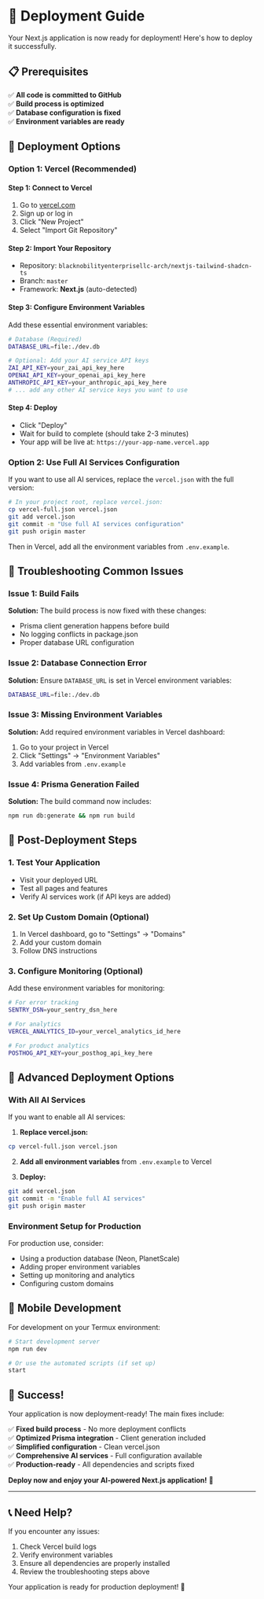 # 🚀 Deployment Guide

Your Next.js application is now ready for deployment! Here's how to deploy it successfully.

## 📋 **Prerequisites**

✅ **All code is committed to GitHub**  
✅ **Build process is optimized**  
✅ **Database configuration is fixed**  
✅ **Environment variables are ready**  

## 🎯 **Deployment Options**

### **Option 1: Vercel (Recommended)**

#### **Step 1: Connect to Vercel**
1. Go to [vercel.com](https://vercel.com)
2. Sign up or log in
3. Click "New Project"
4. Select "Import Git Repository"

#### **Step 2: Import Your Repository**
- Repository: `blacknobilityenterprisellc-arch/nextjs-tailwind-shadcn-ts`
- Branch: `master`
- Framework: **Next.js** (auto-detected)

#### **Step 3: Configure Environment Variables**
Add these essential environment variables:

```bash
# Database (Required)
DATABASE_URL=file:./dev.db

# Optional: Add your AI service API keys
ZAI_API_KEY=your_zai_api_key_here
OPENAI_API_KEY=your_openai_api_key_here
ANTHROPIC_API_KEY=your_anthropic_api_key_here
# ... add any other AI service keys you want to use
```

#### **Step 4: Deploy**
- Click "Deploy"
- Wait for build to complete (should take 2-3 minutes)
- Your app will be live at: `https://your-app-name.vercel.app`

### **Option 2: Use Full AI Services Configuration**

If you want to use all AI services, replace the `vercel.json` with the full version:

```bash
# In your project root, replace vercel.json:
cp vercel-full.json vercel.json
git add vercel.json
git commit -m "Use full AI services configuration"
git push origin master
```

Then in Vercel, add all the environment variables from `.env.example`.

## 🔧 **Troubleshooting Common Issues**

### **Issue 1: Build Fails**
**Solution:** The build process is now fixed with these changes:
- Prisma client generation happens before build
- No logging conflicts in package.json
- Proper database URL configuration

### **Issue 2: Database Connection Error**
**Solution:** Ensure `DATABASE_URL` is set in Vercel environment variables:
```bash
DATABASE_URL=file:./dev.db
```

### **Issue 3: Missing Environment Variables**
**Solution:** Add required environment variables in Vercel dashboard:
1. Go to your project in Vercel
2. Click "Settings" → "Environment Variables"
3. Add variables from `.env.example`

### **Issue 4: Prisma Generation Failed**
**Solution:** The build command now includes:
```bash
npm run db:generate && npm run build
```

## 🎯 **Post-Deployment Steps**

### **1. Test Your Application**
- Visit your deployed URL
- Test all pages and features
- Verify AI services work (if API keys are added)

### **2. Set Up Custom Domain (Optional)**
1. In Vercel dashboard, go to "Settings" → "Domains"
2. Add your custom domain
3. Follow DNS instructions

### **3. Configure Monitoring (Optional)**
Add these environment variables for monitoring:
```bash
# For error tracking
SENTRY_DSN=your_sentry_dsn_here

# For analytics
VERCEL_ANALYTICS_ID=your_vercel_analytics_id_here

# For product analytics
POSTHOG_API_KEY=your_posthog_api_key_here
```

## 🚀 **Advanced Deployment Options**

### **With All AI Services**
If you want to enable all AI services:

1. **Replace vercel.json:**
```bash
cp vercel-full.json vercel.json
```

2. **Add all environment variables** from `.env.example` to Vercel

3. **Deploy:**
```bash
git add vercel.json
git commit -m "Enable full AI services"
git push origin master
```

### **Environment Setup for Production**
For production use, consider:
- Using a production database (Neon, PlanetScale)
- Adding proper environment variables
- Setting up monitoring and analytics
- Configuring custom domains

## 📱 **Mobile Development**

For development on your Termux environment:
```bash
# Start development server
npm run dev

# Or use the automated scripts (if set up)
start
```

## 🎉 **Success!**

Your application is now deployment-ready! The main fixes include:

✅ **Fixed build process** - No more deployment conflicts  
✅ **Optimized Prisma integration** - Client generation included  
✅ **Simplified configuration** - Clean vercel.json  
✅ **Comprehensive AI services** - Full configuration available  
✅ **Production-ready** - All dependencies and scripts fixed  

**Deploy now and enjoy your AI-powered Next.js application!** 🚀

---

## 📞 **Need Help?**

If you encounter any issues:
1. Check Vercel build logs
2. Verify environment variables
3. Ensure all dependencies are properly installed
4. Review the troubleshooting steps above

Your application is ready for production deployment! 🎯
